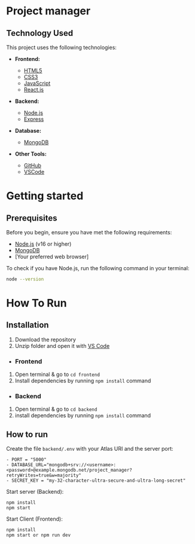 # Project manager

## Technology Used

This project uses the following technologies:

- **Frontend:**
  - [HTML5](https://developer.mozilla.org/en-US/docs/Web/Guide/HTML/HTML5)
  - [CSS3](https://developer.mozilla.org/en-US/docs/Web/CSS)
  - [JavaScript](https://developer.mozilla.org/en-US/docs/Web/JavaScript)
  - [React.js](https://reactjs.org/)

- **Backend:**
  - [Node.js](https://nodejs.org/)
  - [Express](https://expressjs.com/)

- **Database:**
  - [MongoDB](https://www.mongodb.com/)

- **Other Tools:**
  - [GitHub](https://github.com/)
  - [VSCode](https://code.visualstudio.com/)

# Getting started

## Prerequisites

Before you begin, ensure you have met the following requirements:

- [Node.js](https://nodejs.org/) (v16 or higher)
- [MongoDB](https://www.mongodb.com/)
- [Your preferred web browser]

To check if you have Node.js, run the following command in your terminal:

```bash
node --version
```
# How To Run

## Installation
1. Download the repository
2. Unzip folder and open it with [VS Code](https://code.visualstudio.com/)

- <h3> Frontend

1. Open terminal & go to `cd frontend`
2. Install dependencies by running `npm install` command

- <h3>Backend

1. Open terminal & go to `cd backend` 
2. install dependencies by running `npm install` command

## How to run

Create the file `backend/.env` with your Atlas URI and the server port:
```
- PORT = "5000"
- DATABASE_URL="mongodb+srv://<username>:<password>@example.mongodb.net/project_manager?retryWrites=true&w=majority"
- SECRET_KEY = "my-32-character-ultra-secure-and-ultra-long-secret"
```
Start server (Backend):
```
npm install
npm start
```
Start Client (Frontend):
```
npm install
npm start or npm run dev
```


